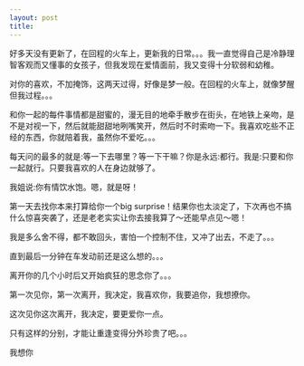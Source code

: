 ```yaml
---
layout: post
title: 
---
```


好多天没有更新了，在回程的火车上，更新我的日常。。。我一直觉得自己是冷静理智客观而又懂事的女孩子，但我发现在爱情面前，我又变得十分软弱和幼稚。

对你的喜欢，不加掩饰，这两天过得，好像是梦一般。在回程的火车上，就像梦醒但我过程。。。

和你一起的每件事情都是甜蜜的，漫无目的地牵手散步在街头，在地铁上亲吻，是不是对视一下，然后就能甜甜地咧嘴笑开，然后时不时索吻一下。我喜欢吃些不正经的东西，你就陪着我，虽然你不爱吃。。。

每天问的最多的就是:等一下去哪里？等一下干嘛？你是永远:都行。我是:只要和你一起就行。只要我喜欢的人在身边就够了。

我姐说:你有情饮水饱。嗯，就是呀！

第一天去找你本来打算给你一个big surprise！结果你也太淡定了，下次再也不搞什么惊喜突袭了，还是老老实实让你去接我算了～还能早点见～嗯！

我是多么舍不得，都不敢回头，害怕一个控制不住，又冲了出去，不走了。。。

直到最后一分钟在车发动前还是这么想的。。。

离开你的几个小时后又开始疯狂的思念你了。。。

第一次见你，第一次离开，我决定，我喜欢你，我要追你，我想撩你。

这次见你这次离开，我决定，要更爱你一点。

只有这样的分别，才能让重逢变得分外珍贵了吧。。。

我想你
